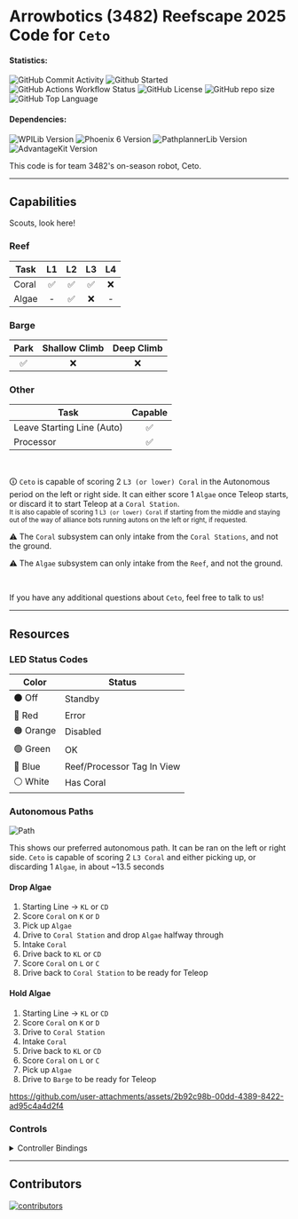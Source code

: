 # Arrowbotics (3482) Reefscape 2025 Code for `Ceto`

#### Statistics:

![GitHub Commit Activity](https://img.shields.io/github/commit-activity/t/team-3482/Reefscape2025-Ceto?style=flat-square)
![Github Started](https://img.shields.io/github/created-at/team-3482/Reefscape2025-Ceto?style=flat-square&label=started)
![GitHub Actions Workflow Status](https://img.shields.io/github/actions/workflow/status/team-3482/Reefscape2025-Ceto/gradle.yml?style=flat-square)
![GitHub License](https://img.shields.io/github/license/team-3482/Reefscape2025-Ceto?style=flat-square)
![GitHub repo size](https://img.shields.io/github/repo-size/team-3482/Reefscape2025-Ceto?style=flat-square)
![GitHub Top Language](https://img.shields.io/github/languages/top/team-3482/Reefscape2025-Ceto?style=flat-square)

#### Dependencies:

![WPILib Version](https://img.shields.io/badge/dynamic/json?url=https%3A%2F%2Fraw.githubusercontent.com%2Fteam-3482%2FReefscape2025%2Fmain%2F.wpilib%2Fwpilib_preferences.json&query=%24.projectYear&style=flat-square&label=WPILib&color=%23AC2B37)
![Phoenix 6 Version](https://img.shields.io/badge/dynamic/json?url=https%3A%2F%2Fraw.githubusercontent.com%2Fteam-3482%2FReefscape2025%2Fmain%2Fvendordeps%2FPhoenix6-frc2025-latest.json&query=%24.version&style=flat-square&label=Phoenix%206&color=%2396C93D)
![PathplannerLib Version](https://img.shields.io/badge/dynamic/json?url=https%3A%2F%2Fraw.githubusercontent.com%2Fteam-3482%2FReefscape2025%2Fmain%2Fvendordeps%2FPathplannerLib.json&query=%24.version&style=flat-square&label=PathplannerLib&color=%233A51BB)
![AdvantageKit Version](https://img.shields.io/badge/dynamic/json?url=https%3A%2F%2Fraw.githubusercontent.com%2Fteam-3482%2FReefscape2025%2Frefs%2Fheads%2Fmain%2Fvendordeps%2FAdvantageKit.json&query=version&style=flat-square&label=AdvantageKit&color=%23fbc404)

This code is for team 3482's on-season robot, Ceto.

<hr>

## Capabilities 

Scouts, look here!

### Reef

| Task  | L1 | L2 | L3 | L4 |
|-------|:--:|:--:|:--:|:--:|
| Coral | ✅ | ✅ | ✅ | ❌ |
| Algae | -  | ✅ | ❌ | -  |

### Barge

| Park | Shallow Climb | Deep Climb |
|:----:|:-------------:|:----------:|
|  ✅  |       ❌      |     ❌     |

### Other

| Task                       | Capable |
|----------------------------|:-------:|
| Leave Starting Line (Auto) |   ✅    |
| Processor                  |   ✅    |

<br>

🛈 `Ceto` is capable of scoring 2 `L3 (or lower) Coral` in the Autonomous period on the left or right side. It can either score 1 `Algae` once Teleop starts, or discard it to start Teleop at a `Coral Station`.<br>
<sub>It is also capable of scoring 1 `L3 (or lower) Coral` if starting from the middle and staying out of the way of alliance bots running autons on the left or right, if requested.</sub>


⚠️ The `Coral` subsystem can only intake from the `Coral Stations`, and not the ground.

⚠️ The `Algae` subsystem can only intake from the `Reef`, and not the ground.

<br>

If you have any additional questions about `Ceto`, feel free to talk to us!

<hr>

## Resources

### LED Status Codes

| Color     | Status                     |
|-----------|----------------------------|
| ⚫ Off    | Standby                    |
| 🔴 Red    | Error                      |
| 🟠 Orange | Disabled                   |
| 🟢 Green  | OK                         |
| 🔵 Blue   | Reef/Processor Tag In View |
| ⚪ White  | Has Coral                  |

### Autonomous Paths

![Path](https://github.com/user-attachments/assets/75e373d9-f89a-46b4-9048-9185e126dbae)

This shows our preferred autonomous path. It can be ran on the left or right side.
`Ceto` is capable of scoring 2 `L3 Coral` and either picking up, or discarding 1 `Algae`, in about ~13.5 seconds

#### Drop Algae 

1. Starting Line -> `KL` or `CD`
2. Score `Coral` on `K` or `D`
3. Pick up `Algae`
4. Drive to `Coral Station` and drop `Algae` halfway through
5. Intake `Coral`
6. Drive back to `KL` or `CD`
7. Score `Coral` on `L` or `C`
8. Drive back to `Coral Station` to be ready for Teleop

#### Hold Algae

1. Starting Line -> `KL` or `CD`
2. Score `Coral` on `K` or `D`
3. Drive to `Coral Station`
4. Intake `Coral`
5. Drive back to `KL` or `CD`
6. Score `Coral` on `L` or `C`
7. Pick up `Algae`
8. Drive to `Barge` to be ready for Teleop

https://github.com/user-attachments/assets/2b92c98b-00dd-4389-8422-ad95c4a4d2f4

### Controls

<details>
  <summary>Controller Bindings</summary>
  <img src="https://docs.google.com/drawings/d/e/2PACX-1vSC9Kgz5UuIplrKstMqQF4jVtzlN4xEv1x5urSxMqhfPQsvJs29qJOLpVRK4puhl9MaWH_dZFEPxZpH/pub?w=1440&h=1440" width="720" alt="controller bindings"/>
</details>

<hr>

## Contributors

<a href="https://github.com/team-3482/Reefscape2025-Ceto/graphs/contributors">
  <img src="https://contrib.rocks/image?repo=team-3482/Reefscape2025-Ceto" alt="contributors"/>
</a>
